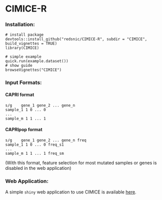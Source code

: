 # CIMICE-R

### Installation:

```{R}
# install package
devtools::install_github("redsnic/CIMICE-R", subdir = "CIMICE", build_vignettes = TRUE)
library(CIMICE)

# simple example
quick.run(example.dataset())
# show guide
browseVignettes("CIMICE")
```

### Input Formats:

#### CAPRI format

```
s/g    gene_1 gene_2 ... gene_n
sample_1 1 0 ... 0
...
sample_m 1 1 ... 1
```

#### CAPRIpop format

```
s/g    gene_1 gene_2 ... gene_n freq
sample_1 1 0 ... 0 freq_s1
...
sample_m 1 1 ... 1 freq_sm
```

(With this format, feature selection for most mutated samples or genes is disabled in the web application)

### Web Application:

A simple `shiny` web application to use CIMICE is available [here](https://redsnic.shinyapps.io/CIMICE_WEB/).